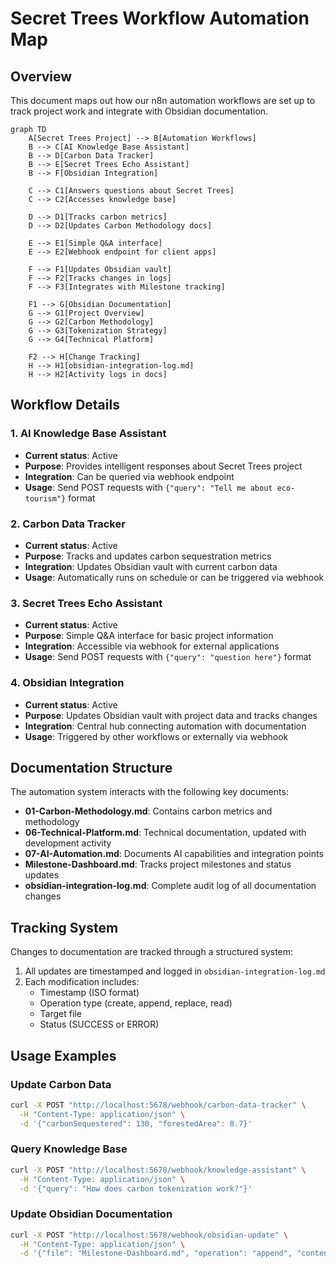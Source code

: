 # Secret Trees Workflow Automation Map

## Overview
This document maps out how our n8n automation workflows are set up to track project work and integrate with Obsidian documentation.

```mermaid
graph TD
    A[Secret Trees Project] --> B[Automation Workflows]
    B --> C[AI Knowledge Base Assistant]
    B --> D[Carbon Data Tracker]
    B --> E[Secret Trees Echo Assistant]
    B --> F[Obsidian Integration]
    
    C --> C1[Answers questions about Secret Trees]
    C --> C2[Accesses knowledge base]
    
    D --> D1[Tracks carbon metrics]
    D --> D2[Updates Carbon Methodology docs]
    
    E --> E1[Simple Q&A interface]
    E --> E2[Webhook endpoint for client apps]
    
    F --> F1[Updates Obsidian vault]
    F --> F2[Tracks changes in logs]
    F --> F3[Integrates with Milestone tracking]
    
    F1 --> G[Obsidian Documentation]
    G --> G1[Project Overview]
    G --> G2[Carbon Methodology]
    G --> G3[Tokenization Strategy]
    G --> G4[Technical Platform]
    
    F2 --> H[Change Tracking]
    H --> H1[obsidian-integration-log.md]
    H --> H2[Activity logs in docs]
```

## Workflow Details

### 1. AI Knowledge Base Assistant
- **Current status**: Active
- **Purpose**: Provides intelligent responses about Secret Trees project
- **Integration**: Can be queried via webhook endpoint
- **Usage**: Send POST requests with `{"query": "Tell me about eco-tourism"}` format

### 2. Carbon Data Tracker
- **Current status**: Active
- **Purpose**: Tracks and updates carbon sequestration metrics
- **Integration**: Updates Obsidian vault with current carbon data
- **Usage**: Automatically runs on schedule or can be triggered via webhook

### 3. Secret Trees Echo Assistant
- **Current status**: Active
- **Purpose**: Simple Q&A interface for basic project information 
- **Integration**: Accessible via webhook for external applications
- **Usage**: Send POST requests with `{"query": "question here"}` format

### 4. Obsidian Integration
- **Current status**: Active
- **Purpose**: Updates Obsidian vault with project data and tracks changes
- **Integration**: Central hub connecting automation with documentation
- **Usage**: Triggered by other workflows or externally via webhook

## Documentation Structure
The automation system interacts with the following key documents:

- **01-Carbon-Methodology.md**: Contains carbon metrics and methodology
- **06-Technical-Platform.md**: Technical documentation, updated with development activity
- **07-AI-Automation.md**: Documents AI capabilities and integration points
- **Milestone-Dashboard.md**: Tracks project milestones and status updates
- **obsidian-integration-log.md**: Complete audit log of all documentation changes

## Tracking System

Changes to documentation are tracked through a structured system:
1. All updates are timestamped and logged in `obsidian-integration-log.md`
2. Each modification includes:
   - Timestamp (ISO format)
   - Operation type (create, append, replace, read)
   - Target file
   - Status (SUCCESS or ERROR)

## Usage Examples

### Update Carbon Data
```bash
curl -X POST "http://localhost:5678/webhook/carbon-data-tracker" \
  -H "Content-Type: application/json" \
  -d '{"carbonSequestered": 130, "forestedArea": 8.7}'
```

### Query Knowledge Base
```bash
curl -X POST "http://localhost:5678/webhook/knowledge-assistant" \
  -H "Content-Type: application/json" \
  -d '{"query": "How does carbon tokenization work?"}'
```

### Update Obsidian Documentation
```bash
curl -X POST "http://localhost:5678/webhook/obsidian-update" \
  -H "Content-Type: application/json" \
  -d '{"file": "Milestone-Dashboard.md", "operation": "append", "content": "## New Milestone\n- Completed forest survey"}'
``` 